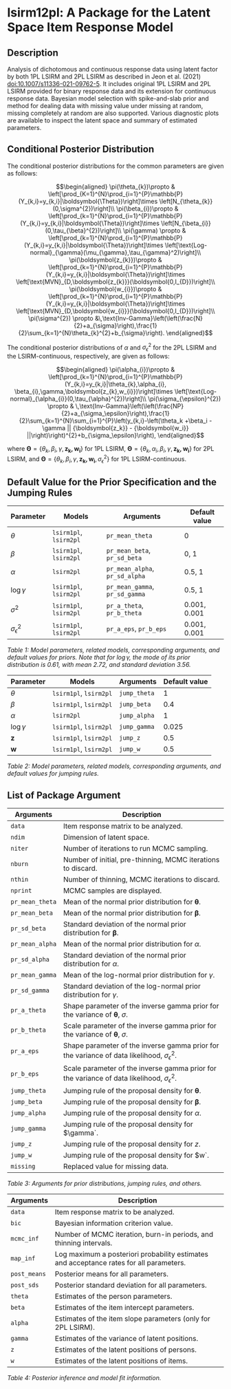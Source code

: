 # lsirm12pl: A Package for the Latent Space Item Response Model

## Description
Analysis of dichotomous and continuous response data using latent factor by both 1PL LSIRM and 2PL LSIRM as described in Jeon et al. (2021) <doi:10.1007/s11336-021-09762-5>. It includes original 1PL LSIRM and 2PL LSIRM provided for binary response data and its extension for continuous response data. Bayesian model selection with spike-and-slab prior and method for dealing data with missing value under missing at random, missing completely at random are also supported. Various diagnostic plots are available to inspect the latent space and summary of estimated parameters.

## Conditional Posterior Distribution

The conditional posterior distributions for the common parameters are given as follows:

``` math
\begin{aligned}
\pi(\theta_{k})\propto & \left[\prod_{K=1}^{N}\prod_{i=1}^{P}\mathbb{P}(Y_{k,i}=y_{k,i}|\boldsymbol{\Theta})\right]\times
  \left[N_{\theta_{k}}(0,\sigma^{2})\right]\\
\pi(\beta_{i})\propto & \left[\prod_{k=1}^{N}\prod_{i=1}^{P}\mathbb{P}(Y_{k,i}=y_{k,i}|\boldsymbol{\Theta})\right]\times  \left[N_{\beta_{i}}(0,\tau_{\beta}^{2})\right]\\  
\pi(\gamma) \propto & \left[\prod_{k=1}^{N}\prod_{i=1}^{P}\mathbb{P}(Y_{k,i}=y_{k,i}|\boldsymbol{\Theta})\right]\times \left[\text{Log-normal}_{\gamma}(\mu_{\gamma},\tau_{\gamma}^2)\right]\\
\pi(\boldsymbol{z_{k}})\propto & \left[\prod_{k=1}^{N}\prod_{i=1}^{P}\mathbb{P}(Y_{k,i}=y_{k,i}|\boldsymbol{\Theta})\right]\times
  \left[\text{MVN}_{D,\boldsymbol{z_{k}}}(\boldsymbol{0,I_{D}})\right]\\
\pi(\boldsymbol{w_{i}})\propto & \left[\prod_{k=1}^{N}\prod_{i=1}^{P}\mathbb{P}(Y_{k,i}=y_{k,i}|\boldsymbol{\Theta})\right]\times
  \left[\text{MVN}_{D,\boldsymbol{w_{i}}}(\boldsymbol{0,I_{D}})\right]\\
\pi(\sigma^{2})
\propto &\,\text{Inv-Gamma}\left(\left(\frac{N}{2}+a_{\sigma}\right),\frac{1}{2}\sum_{k=1}^{N}\theta_{k}^{2}+b_{\sigma}\right).
\end{aligned}
```

The conditional posterior distributions of $\alpha$ and $\sigma_{\epsilon}^2$ for the 2PL LSIRM and the LSIRM-continuous, respectively, are given as follows:

``` math
\begin{aligned}
    \pi(\alpha_{i})\propto & \left[\prod_{k=1}^{N}\prod_{i=1}^{P}\mathbb{P}(Y_{k,i}=y_{k,i}|\theta_{k},\alpha_{i}, \beta_{i},\gamma,\boldsymbol{z_{k},w_{i}})\right]\times  \left[\text{Log-normal}_{\alpha_{i}}(0,\tau_{\alpha}^{2})\right]\\
    \pi(\sigma_{\epsilon}^{2})
    \propto & \,\text{Inv-Gamma}\left(\left(\frac{NP}{2}+a_{\sigma_\epsilon}\right),\frac{1}{2}\sum_{k=1}^{N}\sum_{i=1}^{P}\left(y_{k,i}-\left(\theta_k +\beta_i - \gamma || {\boldsymbol{z_k}} - {\boldsymbol{w_i}} ||\right)\right)^{2}+b_{\sigma_\epsilon}\right),
\end{aligned}
```

where $\boldsymbol{\Theta} = \{\theta_{k},\beta_{i},\gamma,\boldsymbol{z_{k},w_{i}}\}$ for 1PL LSIRM, $\boldsymbol{\Theta} = \{\theta_{k}, \alpha_{i}, \beta_{i}, \gamma, \boldsymbol{z_{k},w_{i}}\}$ for 2PL LSIRM, and $\boldsymbol{\Theta} = \{\theta_{k}, \beta_{i}, \gamma, \boldsymbol{z_{k},w_{i}}, \sigma_{\epsilon}^2\}$ for 1PL LSIRM-continuous.

## Default Value for the Prior Specification and the Jumping Rules

| Parameter | Models | Arguments | Default value |
|-----------|--------|-----------|---------------|
| $\theta$  | `lsirm1pl`, `lsirm2pl` | `pr_mean_theta` | 0 |
| $\beta$   | `lsirm1pl`, `lsirm2pl` | `pr_mean_beta`, `pr_sd_beta` | 0, 1 |
| $\alpha$  | `lsirm2pl` | `pr_mean_alpha`, `pr_sd_alpha` | 0.5, 1 |
| $\log\gamma$ | `lsirm1pl`, `lsirm2pl` | `pr_mean_gamma`, `pr_sd_gamma` | 0.5, 1 |
| $\sigma^{2}$ | `lsirm1pl`, `lsirm2pl` | `pr_a_theta`, `pr_b_theta` | 0.001, 0.001 |
| $\sigma_{\epsilon}^{2}$ | `lsirm1pl`, `lsirm2pl` | `pr_a_eps`, `pr_b_eps` | 0.001, 0.001 |

*Table 1: Model parameters, related models, corresponding arguments, and default values for priors. Note that for $\log \gamma$, the mode of its prior distribution is 0.61, with mean 2.72, and standard deviation 3.56.*

| Parameter | Models | Arguments | Default value |
|-----------|--------|-----------|---------------|
| $\theta$  | `lsirm1pl`, `lsirm2pl` | `jump_theta` | 1 |
| $\beta$   | `lsirm1pl`, `lsirm2pl` | `jump_beta` | 0.4 |
| $\alpha$  | `lsirm2pl` | `jump_alpha` | 1 |
| $\log\gamma$ | `lsirm1pl`, `lsirm2pl` | `jump_gamma` | 0.025 |
| $\boldsymbol{z}$ | `lsirm1pl`, `lsirm2pl` | `jump_z` | 0.5 |
| $\boldsymbol{w}$ | `lsirm1pl`, `lsirm2pl` | `jump_w` | 0.5 |

*Table 2: Model parameters, related models, corresponding arguments, and default values for jumping rules.*

## List of Package Argument

| Arguments | Description |
|-----------|-------------|
| `data` | Item response matrix to be analyzed. |
| `ndim` | Dimension of latent space. |
| `niter` | Number of iterations to run MCMC sampling. |
| `nburn` | Number of initial, pre-thinning, MCMC iterations to discard. |
| `nthin` | Number of thinning, MCMC iterations to discard. |
| `nprint` | MCMC samples are displayed. |
| `pr_mean_theta` | Mean of the normal prior distribution for $\boldsymbol{\theta}$. |
| `pr_mean_beta` | Mean of the normal prior distribution for $\boldsymbol{\beta}$. |
| `pr_sd_beta` | Standard deviation of the normal prior distribution for $\boldsymbol{\beta}$. |
| `pr_mean_alpha` | Mean of the normal prior distribution for $\alpha$. |
| `pr_sd_alpha` | Standard deviation of the normal prior distribution for $\alpha$. |
| `pr_mean_gamma` | Mean of the log-normal prior distribution for $\gamma$. |
| `pr_sd_gamma` | Standard deviation of the log-normal prior distribution for $\gamma$. |
| `pr_a_theta` | Shape parameter of the inverse gamma prior for the variance of $\boldsymbol{\theta}$, $\sigma$. |
| `pr_b_theta` | Scale parameter of the inverse gamma prior for the variance of $\boldsymbol{\theta}$, $\sigma$. |
| `pr_a_eps` | Shape parameter of the inverse gamma prior for the variance of data likelihood, $\sigma_{\epsilon}^2$. |
| `pr_b_eps` | Scale parameter of the inverse gamma prior for the variance of data likelihood, $\sigma_{\epsilon}^2$. |
| `jump_theta` | Jumping rule of the proposal density for $\boldsymbol{\theta}$. |
| `jump_beta` | Jumping rule of the proposal density for $\boldsymbol{\beta}$. |
| `jump_alpha` | Jumping rule of the proposal density for $\alpha$. |
| `jump_gamma` | Jumping rule of the proposal density for $\gamma`. |
| `jump_z` | Jumping rule of the proposal density for $z$. |
| `jump_w` | Jumping rule of the proposal density for $w`. |
| `missing` | Replaced value for missing data. |

*Table 3: Arguments for prior distributions, jumping rules, and others.*

| Arguments | Description |
|-----------|-------------|
| `data` | Item response matrix to be analyzed. |
| `bic` | Bayesian information criterion value. |
| `mcmc_inf` | Number of MCMC iteration, burn-in periods, and thinning intervals. |
| `map_inf` | Log maximum a posteriori probability estimates and acceptance rates for all parameters. |
| `post_means` | Posterior means for all parameters. |
| `post_sds` | Posterior standard deviation for all parameters. |
| `theta` | Estimates of the person parameters. |
| `beta` | Estimates of the item intercept parameters. |
| `alpha` | Estimates of the item slope parameters (only for 2PL LSIRM). |
| `gamma` | Estimates of the variance of latent positions. |
| `z` | Estimates of the latent positions of persons. |
| `w` | Estimates of the latent positions of items. |

*Table 4: Posterior inference and model fit information.*
